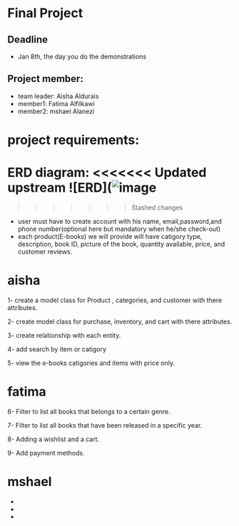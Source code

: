 # Final Project
## Deadline
- Jan 8th, the day you do the demonstrations

## Project member:
  - team leader: Aisha Aldurais
  - member1: Fatima Alfilkawi
  - member2: mshael Alanezi
# project requirements:
ERD diagram:
<<<<<<< Updated upstream
![ERD](![image](https://user-images.githubusercontent.com/93175552/147380849-9245538c-1720-4334-ace2-2ff2e4005490.png)
=======

>>>>>>> Stashed changes


- user must have to create account with his name, email,password,and phone number(optional here but mandatory when he/she check-out)
- each product(E-books) we will provide will have catigory type, description, book ID, picture of the book, quantity available, price, and customer reviews. 
# aisha 
  1- create a model class for Product , categories, and customer with there attributes.
  
  2- create model class for purchase, inventory, and cart with there attributes.
  
  3- create relationship with each entity.
  
  4- add search by item or catigory
  
  5- view the e-books catigories and items with price only.
  
# fatima    
6- Filter to list all books that belongs to a certain genre.

7- Filter to list all books that have been released in a specific year.

8- Adding a wishlist and a cart.

9- Add payment methods.

# mshael    
-

-

-

